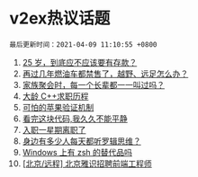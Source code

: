 # v2ex热议话题

`最后更新时间：2021-04-09 11:10:55 +0800`

1. [25 岁，到底应不应该要有存款？](https://www.v2ex.com/t/769087)
1. [再过几年燃油车都禁售了，越野、远足怎么办？](https://www.v2ex.com/t/769103)
1. [家族聚会时，每一个长辈都一一叫过吗？](https://www.v2ex.com/t/769013)
1. [大龄 C++求职历程](https://www.v2ex.com/t/769036)
1. [可怕的苹果验证机制](https://www.v2ex.com/t/769272)
1. [看完这块代码,我久久不能平静](https://www.v2ex.com/t/769094)
1. [入职一星期离职了](https://www.v2ex.com/t/769053)
1. [身边有多少人每天都听罗辑思维？](https://www.v2ex.com/t/769271)
1. [Windows 上有 zsh 的替代品吗](https://www.v2ex.com/t/769061)
1. [[北京/远程] 北京雅识招聘前端工程师](https://www.v2ex.com/t/769052)

